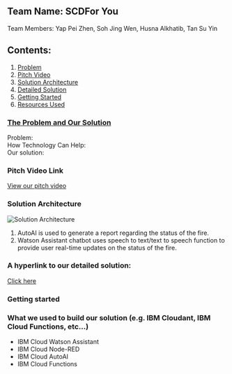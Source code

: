 ## Team Name: SCDFor You 
Team Members: Yap Pei Zhen, Soh Jing Wen, Husna Alkhatib, Tan Su Yin

## Contents:
1. [Problem](#problem)
2. [Pitch Video](#video)
3. [Solution Architecture](#archi)
4. [Detailed Solution](#details)
5. [Getting Started](#start)
6. [Resources Used](#techstack)  


### <ins>The Problem and Our Solution</ins><a name="problem"></a>
Problem:  
How Technology Can Help:  
Our solution:    


### Pitch Video Link <a name="video"></a>
[View our pitch video]()   


### Solution Architecture <a name="archi"></a>
![Solution Architecture](https://i.ibb.co/3CTC9r9/Architecture.png)
1. AutoAI is used to generate a report regarding the status of the fire.
2. Watson Assistant chatbot uses speech to text/text to speech function to provide user real-time updates on the status of the fire.   


### A hyperlink to our detailed solution: <a name="details"></a>
[Click here](https://docs.google.com/document/d/1Xt8jDAQUd6ObM6Ji-OM-lAKlcjm6SdfbqoBJ46labT0/edit?usp=sharing)  


### Getting started <a name="start"></a>   


### What we used to build our solution (e.g. IBM Cloudant, IBM Cloud Functions, etc...) <a name="techstack"></a>
* IBM Cloud Watson Assistant 
* IBM Cloud Node-RED
* IBM Cloud AutoAI 
* IBM Cloud Functions 
